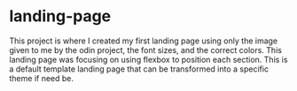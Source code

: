 # landing-page

This project is where I created my first landing page using only the image given to me by the odin project, the font sizes, and the correct colors. This landing page was focusing on using flexbox to position each section. This is a default template landing page that can be transformed into a specific theme if need be.